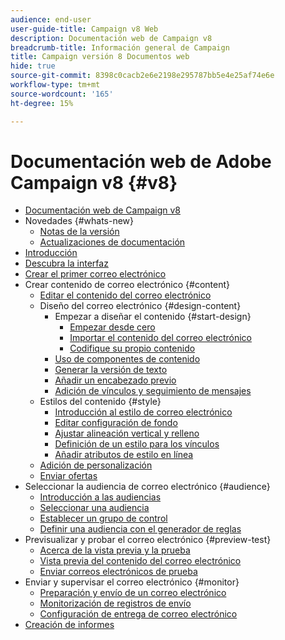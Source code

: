 ```yaml
---
audience: end-user
user-guide-title: Campaign v8 Web
description: Documentación web de Campaign v8
breadcrumb-title: Información general de Campaign
title: Campaign versión 8 Documentos web
hide: true
source-git-commit: 8398c0cacb2e6e2198e295787bb5e4e25af74e6e
workflow-type: tm+mt
source-wordcount: '165'
ht-degree: 15%

---
```



# Documentación web de Adobe Campaign v8 {#v8}

+ [Documentación web de Campaign v8](campaign-web-home.md)
+ Novedades {#whats-new}
   + [Notas de la versión ](rn/release-notes.md)
   + [Actualizaciones de documentación](rn/documentation-updates.md)
+ [Introducción](get-started/get-started.md)
+ [Descubra la interfaz](get-started/user-interface.md)
+ [Crear el primer correo electrónico](email/create-email.md)
+ Crear contenido de correo electrónico {#content}
   + [Editar el contenido del correo electrónico](content/edit-content.md)
   + Diseño del correo electrónico {#design-content}
      + Empezar a diseñar el contenido {#start-design}
         + [Empezar desde cero ](content/create-email-content.md)
         + [Importar el contenido del correo electrónico](content/existing-content.md)
         + [Codifique su propio contenido](content/code-content.md)
      + [Uso de componentes de contenido](content/content-components.md)
      + [Generar la versión de texto](content/text-version-email.md)
      + [Añadir un encabezado previo](content/preheader.md)
      + [Adición de vínculos y seguimiento de mensajes](content/message-tracking.md)
   + Estilos del contenido {#style}
      + [Introducción al estilo de correo electrónico](content/get-started-email-style.md)
      + [Editar configuración de fondo](content/backgrounds.md)
      + [Ajustar alineación vertical y relleno](content/alignment-and-padding.md)
      + [Definición de un estilo para los vínculos](content/styling-links.md)
      + [Añadir atributos de estilo en línea](content/inline-styling.md)
   + [Adición de personalización](personalization/personalize.md)
   + [Enviar ofertas](content/offers.md)
+ Seleccionar la audiencia de correo electrónico {#audience}
   + [Introducción a las audiencias](audience/about-audiences.md)
   + [Seleccionar una audiencia](audience/add-audience.md)
   + [Establecer un grupo de control](audience/control-group.md)
   + [Definir una audiencia con el generador de reglas](audience/segment-builder.md)
+ Previsualizar y probar el correo electrónico {#preview-test}
   + [Acerca de la vista previa y la prueba](preview-test/preview-test.md)
   + [Vista previa del contenido del correo electrónico](preview-test/preview-content.md)
   + [Enviar correos electrónicos de prueba](preview-test/proofs.md)
+ Enviar y supervisar el correo electrónico {#monitor}
   + [Preparación y envío de un correo electrónico](monitor/prepare-send.md)
   + [Monitorización de registros de envío](monitor/delivery-logs.md)
   + [Configuración de entrega de correo electrónico](advanced-settings/delivery-settings.md)
+ [Creación de informes](reporting/reports.md)
